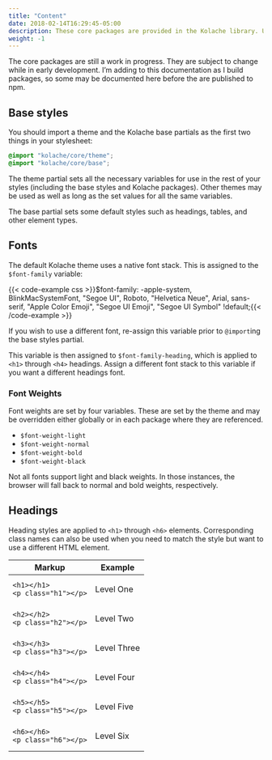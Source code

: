 ```yaml
---
title: "Content"
date: 2018-02-14T16:29:45-05:00
description: These core packages are provided in the Kolache library. Use `@import` to import them from `kolache/core/*`.
weight: -1
---
```


<div class="alert alert--danger">
The core packages are still a work in progress. They are subject to change while in early development. I’m adding to this documentation as I build packages, so some may be documented here before the are published to npm.
</div>

## Base styles

You should import a theme and the Kolache base partials as the first two things in your stylesheet:

```css
@import "kolache/core/theme";
@import "kolache/core/base";
```

The theme partial sets all the necessary variables for use in the rest of your styles (including the base styles and Kolache packages). Other themes may be used as well as long as the set values for all the same variables.

The base partial sets some default styles such as headings, tables, and other element types.

## Fonts

The default Kolache theme uses a native font stack. This is assigned to the `$font-family` variable:

{{< code-example css >}}$font-family: -apple-system, BlinkMacSystemFont, "Segoe UI", Roboto,
  "Helvetica Neue", Arial, sans-serif, "Apple Color Emoji",
  "Segoe UI Emoji", "Segoe UI Symbol" !default;{{< /code-example >}}

If you wish to use a different font, re-assign this variable prior to `@import`ing the base styles partial.

This variable is then assigned to `$font-family-heading`, which is applied to `<h1>` through `<h4>` headings. Assign a different font stack to this variable if you want a different headings font.

### Font Weights

Font weights are set by four variables. These are set by the theme and may be overridden either globally or in each package where they are referenced.

* `$font-weight-light`
* `$font-weight-normal`
* `$font-weight-bold`
* `$font-weight-black`

Not all fonts support light and black weights. In those instances, the browser will fall back to normal and bold weights, respectively.

<!-- font scalar? -->
<!-- ems, paddings, etc? -->

## Headings

Heading styles are applied to `<h1>` through `<h6>` elements. Corresponding class names can also be used when you need to match the style but want to use a different HTML element.

| Markup                              | Example                       |
| ----------------------------------- | ----------------------------- |
| `<h1></h1>`<br>`<p class="h1"></p>` | <p class="h1">Level One</p>   |
| `<h2></h2>`<br>`<p class="h2"></p>` | <p class="h2">Level Two</p>   |
| `<h3></h3>`<br>`<p class="h3"></p>` | <p class="h3">Level Three</p> |
| `<h4></h4>`<br>`<p class="h4"></p>` | <p class="h4">Level Four</p>  |
| `<h5></h5>`<br>`<p class="h5"></p>` | <p class="h5">Level Five</p>  |
| `<h6></h6>`<br>`<p class="h6"></p>` | <p class="h6">Level Six</p>   |
